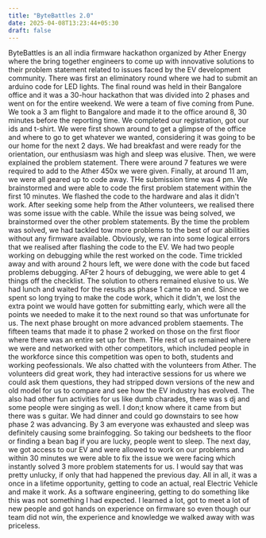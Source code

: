 ```yaml
---
title: "ByteBattles 2.0"
date: 2025-04-08T13:23:44+05:30
draft: false
---
```


ByteBattles is an all india firmware hackathon organized by Ather Energy where the bring together engineers to come up with innovative solutions to their problem statement related to issues faced by the EV development community.
There was first an eliminatory round where we had to submit an arduino code for LED lights.
The final round was held in their Bangalore office and it was a 30-hour hackathon that was divided into 2 phases and went on for the entire weekend.
We were a team of five coming from Pune. We took a 3 am flight to Bangalore and made it to the office around 8, 30 minutes before the reporting time. We completed our registration, got our ids and t-shirt. We were first shown around to get a glimpse of the office and where to go to get whatever we wanted, considering it was  going to be our home for the next 2 days. We had breakfast and were ready for the orientation, our enthusiasm was high and sleep was elusive. Then, we were explained the problem statement. There were around 7 features we were required to add to the Ather 450x we were given.
Finally, at around 11 am, we were all geared up to code away. THe submission time was 4 pm. We brainstormed and were able to code the first problem statement within the first 10 minutes. We flashed the code to the hardware and alas it didn't work. After seeking some help from the Ather volunteers, we realised there was some issue with the cable. While the issue was being solved, we brainstormed over the other problem statements.
By the time the problem was solved, we had tackled tow more problems to the best of our abilities without any firmware available.
Obviously, we ran into some logical errors that we realised after flashing the code to the EV. We had two people working on debugging while the rest worked on the code.
Time trickled away and with around 2 hours left, we were done with the code but faced problems debugging. AFter 2 hours of debugging, we were able to get 4 things off the checklist. The solution to others remained elusive to us.
We had lunch and waited for the results as phase 1 came to an end.
Since we spent so long trying to make the code work, which it didn't, we lost the extra point we would have gotten for submitting early, which were all the points we needed to make it to the next round so that was unfortunate for us.
The next phase brought on more advanced problem staements. The fifteen teams that made it to phase 2 worked on those on the first floor where there was an entire set up for them. THe rest of us remained where we were and networked with other competitors, which included people in the workforce since this competition was open to both, students and working peofessionals. We also chatted with the volunteers from Ather.
The volunteers did great work, they had interactive sessions for us where we could ask them questions, they had stripped down versions of the new and old model for us to compare and see how the EV industry has evolved. The also had other fun activities for us like dumb charades, there was s dj and some people were singing as well. I don;t know where it came from but there was s guitar.
We had dinner and could go downstairs to see how phase 2 was advancing. By 3 am everyone was exhausted and sleep was definitely causing some brainfogging. So taking our bedsheets to the floor or finding a bean bag if you are lucky, people went to sleep.
The next day, we got access to our EV and were allowed to work on our problems and within 30 minutes we were able to fix the issue we were facing which instantly solved 3 more problem statements for us. I would say that was pretty unlucky, if only that had happened the previous day.
All in all, it was a once in a lifetime opportunity, getting to code an actual, real Electric Vehicle and make it work. As a software engineering, getting to do something like this was not something I had expected. I learned a lot, got to meet a lot of new people and got hands on experience on firmware so even though our team did not win, the experience and knowledge we walked away with was priceless.